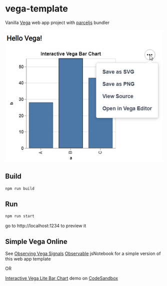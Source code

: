 # vega-template
Vanilla [Vega](https://vega.github.io/vega/) web app project 
with [parceljs](https://github.com/parcel-bundler/parcel) bundler

![Alt text](https://github.com/RandomFractals/vega-template/blob/master/screens/vega-template.png?raw=true 
 "Vega Preview")

## Build

```bash
npm run build
```

## Run

```bash
npm run start
```
go to http://localhost:1234 to preview it

## Simple Vega Online

See [Observing Vega Signals](https://observablehq.com/@randomfractals/observing-vega-signals)
[Observable](https://github.com/observablehq) jsNotebook for a simple version of this web app template

OR

[Interactive Vega Lite Bar Chart](https://codesandbox.io/s/wkzx1082nw) demo 
on [CodeSandbox](https://codesandbox.io/)